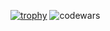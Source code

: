 [![trophy](https://github-profile-trophy.vercel.app/?username=RootMeStudy&theme=monokai)](https://github.com/ryo-ma/github-profile-trophy)
![codewars](https://www.codewars.com/users/RootMeIH/badges/large)
